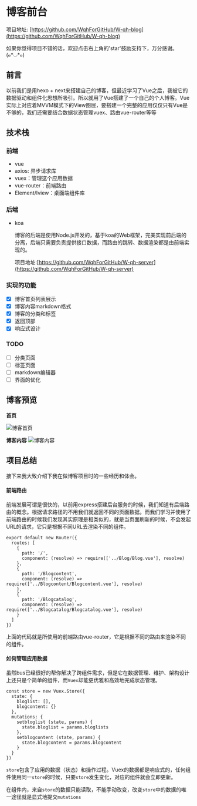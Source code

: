 # 博客前台

项目地址: [https://github.com/WqhForGitHub/W-qh-blog](https://github.com/WqhForGitHub/W-qh-blog)

如果你觉得项目不错的话，欢迎点击右上角的'star'鼓励支持下，万分感谢。(๑*◡*๑)   

## 前言

以前我们是用hexo + next来搭建自己的博客，但最近学习了Vue之后，我被它的数据驱动和组件化思想所吸引。所以就用了Vue搭建了一个自己的个人博客。Vue实际上对应着MVVM模式下的View图层，要搭建一个完整的应用仅仅只有Vue是不够的，我们还需要结合数据状态管理vuex、路由vue-router等等

## 技术栈

### 前端

* vue
* axios: 异步请求库
* vuex：管理这个应用数据
* vue-router：前端路由
* Element/Iview：桌面端组件库   

### 后端

* koa

  博客的后端是使用Node.js开发的，基于koa的Web框架，完美实现前后端的分离，后端只需要负责提供接口数据，而路由的跳转、数据渲染都是由前端实现的。

  项目地址:[https://github.com/WqhForGitHub/W-qh-server](https://github.com/WqhForGitHub/W-qh-server)

### 实现的功能

- [x] 博客首页列表展示
- [x] 博客内容markdown格式
- [x] 博客的分类和标签
- [x] 返回顶部
- [x] 响应式设计

### TODO

- [ ] 分类页面
- [ ] 标签页面
- [ ] markdown编辑器
- [ ] 界面的优化

## 博客预览

**首页**

![博客首页](https://w-qh-1257950569.cos.ap-guangzhou.myqcloud.com/Blog/Home.png)

**博客内容**
![博客内容](https://w-qh-1257950569.cos.ap-guangzhou.myqcloud.com/Blog/blogcontent.png)

## 项目总结

接下来我大致介绍下我在做博客项目时的一些经历和体会。

#### 前端路由

前端发展可谓是很快的，以前用express搭建后台服务的时候，我们知道有后端路由的概念。根据请求路径的不用我们就返回不同的页面数据。而我们学习并使用了前端路由的时候我们发现其实原理是相类似的，就是当页面刷新的时候，不会发起URL的请求，它只是根据不同URL去渲染不同的组件。

```vue
export default new Router({
  routes: [
    {
      path: '/',
      component: (resolve) => require(['../Blog/Blog.vue'], resolve)
    },
    {
      path: '/Blogcontent',
      component: (resolve) => require(['../Blogcontent/Blogcontent.vue'], resolve)
    },
    {
      path: '/Blogcatalog',
      component: (resolve) => require(['../Blogcatalog/Blogcatalog.vue'], resolve)
    }
  ]
})
```

上面的代码就是所使用的前端路由vue-router，它是根据不同的路由来渲染不同的组件。

#### 如何管理应用数据

虽然bus已经很好的帮你解决了跨组件需求，但是它在数据管理、维护、架构设计上还只是个简单的组件，而`Vuex`却能更优雅和高效地完成状态管理。

```vue
const store = new Vuex.Store({
  state: {
    bloglist: [],
    blogcontent: {}
  },
  mutations: {
    setbloglist (state, params) {
      state.bloglist = params.bloglists
    },
    setblogcontent (state, params) {
      state.blogcontent = params.blogcontent
    }
  }
})
```

`store`包含了应用的数据（状态）和操作过程。Vuex的数据都是响应式的，任何组件使用同一`store`的时候，只要`store`发生变化，对应的组件就会立即更新。

在组件内，来自`store`的数据只能读取，不能手动改变，改变`store`中的数据的唯一途径就是显式地提交`mutations`







